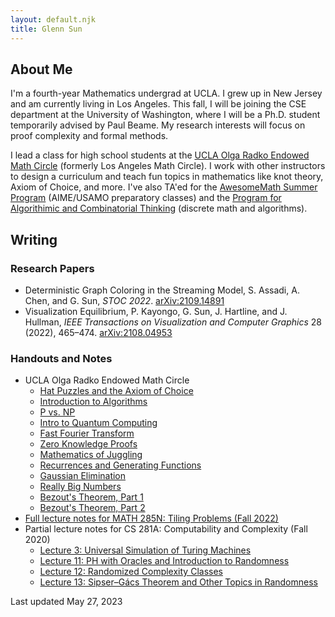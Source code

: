 ```yaml
---
layout: default.njk
title: Glenn Sun
---
```


## About Me

I'm a fourth-year Mathematics undergrad at UCLA. I grew up in New Jersey and am currently living in Los Angeles. This fall, I will be joining the CSE department at the University of Washington, where I will be a Ph.D. student temporarily advised by Paul Beame. My research interests will focus on proof complexity and formal methods.

I lead a class for high school students at the [UCLA Olga Radko Endowed Math Circle](https://ww3.math.ucla.edu/) (formerly Los Angeles Math Circle). I work with other instructors to design a curriculum and teach fun topics in mathematics like knot theory, Axiom of Choice, and more. I've also TA'ed for the [AwesomeMath Summer Program](https://www.awesomemath.org/summer-program/overview/program-information/) (AIME/USAMO preparatory classes) and the [Program for Algorithimic and Combinatorial Thinking](https://algorithmicthinking.org/) (discrete math and algorithms). 

## Writing

### Research Papers

* Deterministic Graph Coloring in the Streaming Model, S. Assadi, A. Chen, and G. Sun, *STOC 2022*. [arXiv:2109.14891](https://arxiv.org/abs/2109.14891)
* Visualization Equilibrium, P. Kayongo, G. Sun, J. Hartline, and J. Hullman, *IEEE Transactions on Visualization and Computer Graphics* 28 (2022), 465–474. [arXiv:2108.04953](https://arxiv.org/abs/2108.04953)

### Handouts and Notes

* UCLA Olga Radko Endowed Math Circle
    * [Hat Puzzles and the Axiom of Choice](https://circles.math.ucla.edu/circles/events.shtml?id=2162)
    * [Introduction to Algorithms](https://circles.math.ucla.edu/circles/events.shtml?id=2177)
    * [P vs. NP](https://circles.math.ucla.edu/circles/events.shtml?id=2178)
    * [Intro to Quantum Computing](https://circles.math.ucla.edu/circles/events.shtml?id=2567)
    * [Fast Fourier Transform](https://circles.math.ucla.edu/circles/events.shtml?id=2754)
    * [Zero Knowledge Proofs](https://circles.math.ucla.edu/circles/events.shtml?id=3009)
    * [Mathematics of Juggling](https://circles.math.ucla.edu/circles/events.shtml?id=3294)
    * [Recurrences and Generating Functions](https://circles.math.ucla.edu/circles/events.shtml?id=3449)
    * [Gaussian Elimination](https://circles.math.ucla.edu/circles/events.shtml?id=3491)
    * [Really Big Numbers](https://circles.math.ucla.edu/circles/events.shtml?id=3603)
    * [Bezout's Theorem, Part 1](https://circles.math.ucla.edu/circles/events.shtml?id=3649)
    * [Bezout's Theorem, Part 2](https://circles.math.ucla.edu/circles/events.shtml?id=3668)
* [Full lecture notes for MATH 285N: Tiling Problems (Fall 2022)](docs/math285n-tiling.pdf)
* Partial lecture notes for CS 281A: Computability and Complexity (Fall 2020)
    * [Lecture 3: Universal Simulation of Turing Machines](docs/cs281-lec3.pdf)
    * [Lecture 11: PH with Oracles and Introduction to Randomness](docs/cs281-lec11.pdf)
    * [Lecture 12: Randomized Complexity Classes](docs/cs281-lec12.pdf)
    * [Lecture 13: Sipser–Gács Theorem and Other Topics in Randomness](docs/cs281-lec13.pdf)

Last updated May 27, 2023
